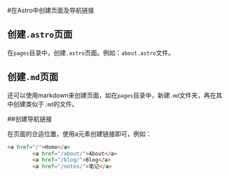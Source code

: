#在Astro中创建页面及导航链接

## 创建`.astro`页面

在`pages`目录中，创建`.astro`页面。例如：`about.astro`文件。

## 创建`.md`页面

还可以使用markdown来创建页面，如在`pages`目录中，新建`.md`文件夹，再在其中创建类似于`.md`的文件。

##创建导航链接

在页面的合适位置，使用a元素创建链接即可，例如：

```html
<a href="/">Home</a>
		<a href="/about/">About</a>
		<a href="/blog/">Blog</a>
        <a href="/notes/">笔记</a>
```
